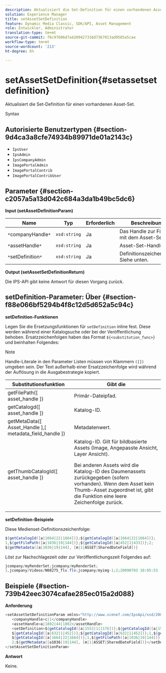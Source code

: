 ```yaml
---
description: Aktualisiert die Set-Definition für einen vorhandenen Asset-Set.
solution: Experience Manager
title: setAssetSetDefinition
feature: Dynamic Media Classic, SDK/API, Asset Management
role: Entwickler, Administrator
translation-type: tm+mt
source-git-commit: f6c97606d7a4209427316d7367013ad9585a5cae
workflow-type: tm+mt
source-wordcount: '213'
ht-degree: 6%

---
```



# setAssetSetDefinition{#setassetsetdefinition}

Aktualisiert die Set-Definition für einen vorhandenen Asset-Set.

Syntax

## Autorisierte Benutzertypen {#section-9d4ca3a8cfe74934b89971de01a2143c}

* `IpsUser`
* `IpsAdmin`
* `IpsCompanyAdmin`
* `ImagePortalAdmin`
* `ImagePortalContrib`
* `ImagePortalContribUser`

## Parameter {#section-c2057a5a13d042c684a3da1b49bc5dc6}

**Input (setAssetDefinitionParam)**

| Name | Typ | Erforderlich | Beschreibung |
|---|---|---|---|
| `*`companyHandle`*` | `xsd:string` | Ja | Das Handle zur Firma mit dem Asset-Set. |
| `*`assetHandle`*` | `xsd:string` | Ja | Asset-Set-Handle |
| `*`setDefinition`*` | `xsd:string` | Ja | Definitionszeichenfolge. Siehe unten. |

**Output (setAssetSetDefinitionReturn)**

Die IPS-API gibt keine Antwort für diesen Vorgang zurück.

## setDefinition-Parameter: Über {#section-f88e066bf5294b4f8c12d5d652a5c94c}

**setDefinition-Funktionen**

Legen Sie die Ersetzungsfunktionen für `setDefinition` inline fest. Diese werden während einer Katalogsuche oder bei der Veröffentlichung behoben. Ersatzzeichenfolgen haben das Format `${<substitution_func>}` und beinhalten Folgendes:

>[!NOTE]
>
>Handle-Literale in den Parameter Listen müssen von Klammern `([])` umgeben sein. Der Text außerhalb einer Ersatzzeichenfolge wird während der Auflösung in die Ausgabestrategie kopiert.

<table id="table_A93D2C273B694C289208AA926B2597CD"> 
 <thead> 
  <tr> 
   <th colname="col1" class="entry"> Substitutionsfunktion </th> 
   <th colname="col2" class="entry"> Gibt die </th> 
  </tr> 
 </thead>
 <tbody> 
  <tr> 
   <td colname="col1"> <span class="codeph"> getFilePath([  <span class="varname"> asset_handle  </span>])  </span> </td> 
   <td colname="col2"> Primär-Dateipfad. </td> 
  </tr> 
  <tr> 
   <td colname="col1"> <span class="codeph"> getCatalogd([  <span class="varname"> asset_handle  </span>])  </span> </td> 
   <td colname="col2"> Katalog-ID. </td> 
  </tr> 
  <tr> 
   <td colname="col1"> <span class="codeph"> getMetaData([  <span class="varname"> Asset_Handle  </span>],[  <span class="varname"> metadata_field_handle  </span>])  </span> </td> 
   <td colname="col2"> Metadatenwert. </td> 
  </tr> 
  <tr> 
   <td colname="col1"> <span class="codeph"> getThumbCatalogId([  <span class="varname"> asset_handle  </span>])  </span> </td> 
   <td colname="col2"> Katalog-ID. Gilt für bildbasierte Assets (Image, Angepasste Ansicht, Layer Ansicht). <p>Bei anderen Assets wird die Katalog-ID des Daumenassets zurückgegeben (sofern vorhanden). Wenn dem Asset kein Thumb-Asset zugeordnet ist, gibt die Funktion eine leere Zeichenfolge zurück. </p> </td> 
  </tr> 
 </tbody> 
</table>

**setDefinition-Beispiele**

Diese Medienset-Definitionszeichenfolge:

```java
${getCatalogId([a|1664|22|1664])};${getCatalogId([a|1664|22|1664])}; 
1,${getFilePath([a|1036|19|144])};${getCatalogId([a|452|1|433])};2; 
${getMetadata([a|1036|19|144], [m|1|ASSET|SharedDateField])}
```

Löst zur Nachschlagezeit oder zur Veröffentlichungszeit Folgendes auf:

```java
jcompany/myRenderSet;jcompany/myRenderSet; 
1,jcompany/Videos/N08275_flv.flv;jcompany/myimg-1;2;20090703 10:05:53
```

## Beispiele {#section-739b42eec3074cafae285ec015a2d088}

**Anforderung**

```java
<setAssetSetDefinitionParam xmlns="http://www.scene7.com/IpsApi/xsd/2009-07-31"> 
   <companyHandle>c|1</companyHandle> 
   <assetHandle>a|1802|44|1802</assetHandle> 
   <setDefinition>${getCatalogId([a|1553|1|1176])};${getCatalogId([a|1553|1|1176])};1;img1, 
   ${getCatalogId([a|632|1|452])};${getCatalogId([a|632|1|452])};1,${getCatalogId([a|1664|22|1664])}; 
   ${getCatalogId([a|1664|22|1664])};1,${getFilePath([a|1036|19|144])};${getCatalogId([ a|452|1|433])}; 
   2;${getMetadata([a1036|19|144], [m|1|ASSET|SharedDateField])}</setDefinition> 
</setAssetSetDefinitionParam>
```

**Antwort**

Keine.
